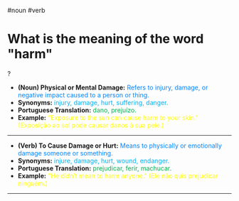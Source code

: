 #noun
#verb

# What is the meaning of the word "harm"
?
* **(Noun) Physical or Mental Damage:** <span style="color:rgb(0, 132, 255)">Refers to injury, damage, or negative impact caused to a person or thing.</span>
* **Synonyms:** <span style="color:rgb(0, 176, 240)">injury, damage, hurt, suffering, danger.</span>
* **Portuguese Translation:** <span style="color:rgb(0, 176, 80)">dano, prejuízo.</span>
* **Example:** <span style="color:rgb(255, 255, 0)">"Exposure to the sun can cause harm to your skin." (Exposição ao sol pode causar danos à sua pele.)</span>
---
* **(Verb) To Cause Damage or Hurt:** <span style="color:rgb(0, 132, 255)">Means to physically or emotionally damage someone or something.</span>
* **Synonyms:** <span style="color:rgb(0, 176, 240)">injure, damage, hurt, wound, endanger.</span>
* **Portuguese Translation:** <span style="color:rgb(0, 176, 80)">prejudicar, ferir, machucar.</span>
* **Example:** <span style="color:rgb(255, 255, 0)">"He didn’t mean to harm anyone." (Ele não quis prejudicar ninguém.)</span>
---
<!--SR:!2025-08-17,47,290-->
